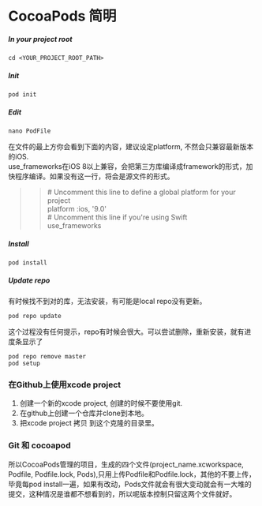 # CocoaPods 简明

##### In your project root

```
cd <YOUR_PROJECT_ROOT_PATH>
```

##### Init

```
pod init
```

##### Edit

```
nano PodFile
```

在文件的最上方你会看到下面的内容，建议设定platform, 不然会只兼容最新版本的iOS.  
use\_frameworks在iOS 8以上兼容，会把第三方库编译成framework的形式，加快程序编译。如果没有这一行，将会是源文件的形式。

> > \# Uncomment this line to define a global platform for your project  
> > platform :ios, '9.0'  
> > \# Uncomment this line if you're using Swift  
> > use\_frameworks

##### Install

```
pod install
```

##### Update repo

有时候找不到对的库，无法安装，有可能是local repo没有更新。

```
pod repo update
```

这个过程没有任何提示，repo有时候会很大。可以尝试删除，重新安装，就有进度条显示了

```
pod repo remove master
pod setup
```





### 在Github上使用xcode project

1. 创建一个新的xcode project, 创建的时候不要使用git.
2. 在github上创建一个仓库并clone到本地。
3. 把xcode project 拷贝 到这个克隆的目录里。



### Git 和 cocoapod

所以CocoaPods管理的项目，生成的四个文件\(project\_name.xcworkspace, Podfile, Podfile.lock, Pods\),只用上传Podfile和Podfile.lock，其他的不要上传，毕竟每pod install一遍，如果有改动，Pods文件就会有很大变动就会有一大堆的提交，这种情况是谁都不想看到的，所以呢版本控制只留这两个文件就好。



